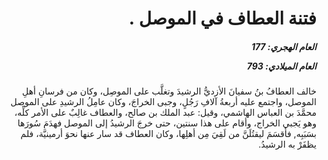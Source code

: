 <h1 dir="rtl">فتنة العطاف في الموصل .</h1>

<h5 dir="rtl">العام الهجري:  177

العام الميلادي: 793

</h5>

<p dir="rtl">خالف العطافُ بنُ سفيانَ الأزديُّ الرشيدَ وتغلَّب على الموصِل، وكان من فرسانِ أهلِ الموصل، واجتمع عليه أربعةُ آلافِ رَجُلٍ، وجبى الخراجَ، وكان عامِلُ الرشيدِ على الموصل محمَّدَ بن العباس الهاشمي، وقيل: عبد الملك بن صالح، والعطاف غالِبٌ على الأمر كلِّه، وهو يَجبي الخراج، وأقام على هذا سنتين، حتى خرجَ الرشيدُ إلى الموصل فهدَمَ سُورَها بسَبَبِه, فأقسَمَ ليقتُلَنَّ من لَقِيَ مِن أهلِها، وكان العطاف قد سار عنها نحوَ أرمينيَّة، فلم يظفَرْ به الرشيدُ.</p></br>
